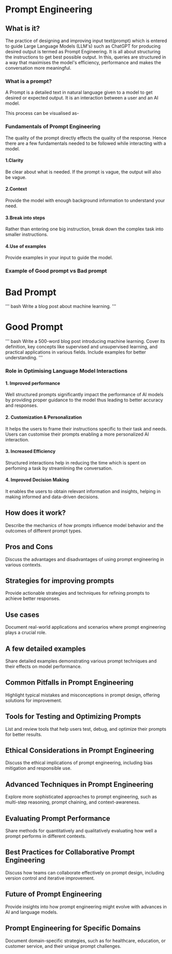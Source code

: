 # Prompt Engineering

## What is it?
<!--Explain the fundamentals of prompt engineering and its significance in optimizing language model interactions.-->
The practice of designing and improving input text(prompt) which is entered to guide Large Language Models (LLM's) such as ChatGPT for producing desired output is termed as Prompt Engineering. It is all about structuring the instructions to get best possible output. In this, queries are structured in a way that maximises the model's efficiency, performance and makes the conversation more meaningful.

### What is a prompt?
A Prompt is a detailed text in natural language given to a model to get desired or expected output. It is an interaction between a user and an AI model. 

This process can be visualised as-

<!--![image alt]()-->

### Fundamentals of Prompt Engineering
The quality of the prompt directly effects the quality of the response. Hence there are a few fundamentals needed to be followed while interacting with a model.

#### 1.Clarity
Be clear about what is needed. If the prompt is vague, the output will also be vague.

#### 2.Context
Provide the model with enough background information to understand your need.

#### 3.Break into steps
Rather than entering one big instruction, break down the complex task into smaller instructions.

#### 4.Use of examples
Provide examples in your input to guide the model.

### Example of Good prompt vs Bad prompt

# Bad Prompt
''' bash
Write a blog post about machine learning.
'''

# Good Prompt
''' bash
Write a 500-word blog post introducing machine learning. Cover its definition, key concepts like supervised and unsupervised learning, and practical applications in various fields. Include examples for better understanding.
'''

### Role in Optimising Language Model Interactions
#### 1. Improved performance
Well structured prompts significantly impact the performance of AI models by providing proper guidance to the model thus leading to better accuracy and responses.

#### 2. Customization & Personalization
It helps the users to frame their instructions specific to their task and needs. Users can customise their prompts enabling a more personalized AI interaction.

#### 3. Increased Efficiency
Structured interactions help in reducing the time which is spent on perfoming a task by streamlining the conversation.

#### 4. Improved Decision Making
It enables the users to obtain relevant information and insights, helping in making informed and data-driven decisions.

## How does it work?
Describe the mechanics of how prompts influence model behavior and the outcomes of different prompt types.

## Pros and Cons
Discuss the advantages and disadvantages of using prompt engineering in various contexts.

## Strategies for improving prompts
Provide actionable strategies and techniques for refining prompts to achieve better responses.

## Use cases
Document real-world applications and scenarios where prompt engineering plays a crucial role.

## A few detailed examples
Share detailed examples demonstrating various prompt techniques and their effects on model performance.

## Common Pitfalls in Prompt Engineering  
Highlight typical mistakes and misconceptions in prompt design, offering solutions for improvement.

## Tools for Testing and Optimizing Prompts  
List and review tools that help users test, debug, and optimize their prompts for better results.

## Ethical Considerations in Prompt Engineering  
Discuss the ethical implications of prompt engineering, including bias mitigation and responsible use.

## Advanced Techniques in Prompt Engineering  
Explore more sophisticated approaches to prompt engineering, such as multi-step reasoning, prompt chaining, and context-awareness.

## Evaluating Prompt Performance  
Share methods for quantitatively and qualitatively evaluating how well a prompt performs in different contexts.

## Best Practices for Collaborative Prompt Engineering  
Discuss how teams can collaborate effectively on prompt design, including version control and iterative improvement.

## Future of Prompt Engineering  
Provide insights into how prompt engineering might evolve with advances in AI and language models.

## Prompt Engineering for Specific Domains  
Document domain-specific strategies, such as for healthcare, education, or customer service, and their unique prompt challenges.
